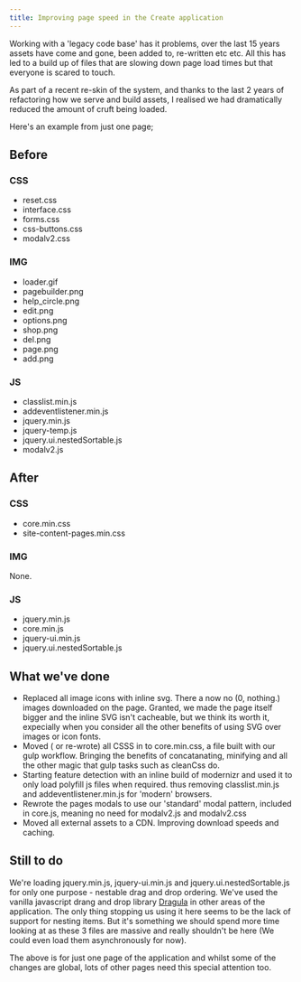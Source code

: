 ```yaml
---
title: Improving page speed in the Create application
---
```


Working with a 'legacy code base' has it problems, over the last 15 years assets have come and gone, been added to, re-written etc etc. All this has led to a build up of files that are slowing down page load times but that everyone is scared to touch.

As part of a recent re-skin of the system, and thanks to the last 2 years of refactoring how we serve and build assets, I realised we had dramatically reduced the amount of cruft being loaded.

Here's an example from just one page;

## Before

### CSS
- reset.css      
- interface.css  
- forms.css      
- css-buttons.css
- modalv2.css   

### IMG
- loader.gif      
- pagebuilder.png
- help_circle.png
- edit.png        
- options.png     
- shop.png
- del.png  
- page.png
- add.png  


### JS
- classlist.min.js            
- addeventlistener.min.js     
- jquery.min.js	              
- jquery-temp.js	         
- jquery.ui.nestedSortable.js
- modalv2.js                  


## After

### CSS
- core.min.css    	         
- site-content-pages.min.css

### IMG
None.

### JS
- jquery.min.js	              
- core.min.js                 
- jquery-ui.min.js            
- jquery.ui.nestedSortable.js


## What we've done

- Replaced all image icons with inline svg. There a now no (0, nothing.) images downloaded on the page. Granted, we made the page itself bigger and the inline SVG isn't cacheable, but we think its worth it, expecially when you consider all the other benefits of using SVG over images or icon fonts.
- Moved ( or re-wrote) all CSSS in to core.min.css, a file built with our gulp workflow. Bringing the benefits of concatanating, minifying and all the other magic that gulp tasks such as cleanCss do.
- Starting feature detection with an inline build of modernizr and used it to only load polyfill js files when required. thus removing classlist.min.js and addeventlistener.min.js for 'modern' browsers.
- Rewrote the pages modals to use our 'standard' modal pattern, included in core.js, meaning no need for modalv2.js and modalv2.css
- Moved all external assets to a CDN. Improving download speeds and caching.


## Still to do
We're loading jquery.min.js, jquery-ui.min.js and jquery.ui.nestedSortable.js for only one purpose - nestable drag and drop ordering. We've used the vanilla javascript drang and drop library [Dragula](https://bevacqua.github.io/dragula/) in other areas of the application. The only thing stopping us using it here seems to be the lack of support for nesting items. But it's something we should spend more time looking at as these 3 files are massive and really shouldn't be here (We could even load them asynchronously for now).

The above is for just one page of the application and whilst some of the changes are global, lots of other pages need this special attention too.
